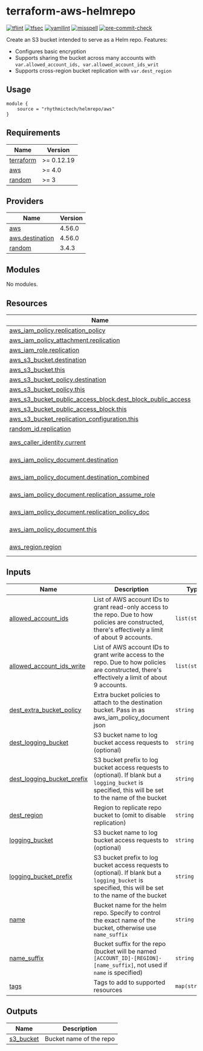# terraform-aws-helmrepo
[![tflint](https://github.com/rhythmictech/terraform-aws-helmrepo/workflows/tflint/badge.svg?branch=master&event=push)](https://github.com/rhythmictech/terraform-aws-helmrepo/actions?query=workflow%3Atflint+event%3Apush+branch%3Amaster)
[![tfsec](https://github.com/rhythmictech/terraform-aws-helmrepo/workflows/tfsec/badge.svg?branch=master&event=push)](https://github.com/rhythmictech/terraform-aws-helmrepo/actions?query=workflow%3Atfsec+event%3Apush+branch%3Amaster)
[![yamllint](https://github.com/rhythmictech/terraform-aws-helmrepo/workflows/yamllint/badge.svg?branch=master&event=push)](https://github.com/rhythmictech/terraform-aws-helmrepo/actions?query=workflow%3Ayamllint+event%3Apush+branch%3Amaster)
[![misspell](https://github.com/rhythmictech/terraform-aws-helmrepo/workflows/misspell/badge.svg?branch=master&event=push)](https://github.com/rhythmictech/terraform-aws-helmrepo/actions?query=workflow%3Amisspell+event%3Apush+branch%3Amaster)
[![pre-commit-check](https://github.com/rhythmictech/terraform-aws-helmrepo/workflows/pre-commit-check/badge.svg?branch=master&event=push)](https://github.com/rhythmictech/terraform-aws-helmrepo/actions?query=workflow%3Apre-commit-check+event%3Apush+branch%3Amaster)

Create an S3 bucket intended to serve as a Helm repo. Features:
- Configures basic encryption
- Supports sharing the bucket across many accounts with `var.allowed_account_ids, var.allowed_account_ids_writ`
- Supports cross-region bucket replication with `var.dest_region`

## Usage
```
module {
    source = "rhythmictech/helmrepo/aws"
}
```

<!-- BEGINNING OF PRE-COMMIT-TERRAFORM DOCS HOOK -->
## Requirements

| Name | Version |
|------|---------|
| <a name="requirement_terraform"></a> [terraform](#requirement\_terraform) | >= 0.12.19 |
| <a name="requirement_aws"></a> [aws](#requirement\_aws) | >= 4.0 |
| <a name="requirement_random"></a> [random](#requirement\_random) | >= 3 |

## Providers

| Name | Version |
|------|---------|
| <a name="provider_aws"></a> [aws](#provider\_aws) | 4.56.0 |
| <a name="provider_aws.destination"></a> [aws.destination](#provider\_aws.destination) | 4.56.0 |
| <a name="provider_random"></a> [random](#provider\_random) | 3.4.3 |

## Modules

No modules.

## Resources

| Name | Type |
|------|------|
| [aws_iam_policy.replication_policy](https://registry.terraform.io/providers/hashicorp/aws/latest/docs/resources/iam_policy) | resource |
| [aws_iam_policy_attachment.replication](https://registry.terraform.io/providers/hashicorp/aws/latest/docs/resources/iam_policy_attachment) | resource |
| [aws_iam_role.replication](https://registry.terraform.io/providers/hashicorp/aws/latest/docs/resources/iam_role) | resource |
| [aws_s3_bucket.destination](https://registry.terraform.io/providers/hashicorp/aws/latest/docs/resources/s3_bucket) | resource |
| [aws_s3_bucket.this](https://registry.terraform.io/providers/hashicorp/aws/latest/docs/resources/s3_bucket) | resource |
| [aws_s3_bucket_policy.destination](https://registry.terraform.io/providers/hashicorp/aws/latest/docs/resources/s3_bucket_policy) | resource |
| [aws_s3_bucket_policy.this](https://registry.terraform.io/providers/hashicorp/aws/latest/docs/resources/s3_bucket_policy) | resource |
| [aws_s3_bucket_public_access_block.dest_block_public_access](https://registry.terraform.io/providers/hashicorp/aws/latest/docs/resources/s3_bucket_public_access_block) | resource |
| [aws_s3_bucket_public_access_block.this](https://registry.terraform.io/providers/hashicorp/aws/latest/docs/resources/s3_bucket_public_access_block) | resource |
| [aws_s3_bucket_replication_configuration.this](https://registry.terraform.io/providers/hashicorp/aws/latest/docs/resources/s3_bucket_replication_configuration) | resource |
| [random_id.replication](https://registry.terraform.io/providers/hashicorp/random/latest/docs/resources/id) | resource |
| [aws_caller_identity.current](https://registry.terraform.io/providers/hashicorp/aws/latest/docs/data-sources/caller_identity) | data source |
| [aws_iam_policy_document.destination](https://registry.terraform.io/providers/hashicorp/aws/latest/docs/data-sources/iam_policy_document) | data source |
| [aws_iam_policy_document.destination_combined](https://registry.terraform.io/providers/hashicorp/aws/latest/docs/data-sources/iam_policy_document) | data source |
| [aws_iam_policy_document.replication_assume_role](https://registry.terraform.io/providers/hashicorp/aws/latest/docs/data-sources/iam_policy_document) | data source |
| [aws_iam_policy_document.replication_policy_doc](https://registry.terraform.io/providers/hashicorp/aws/latest/docs/data-sources/iam_policy_document) | data source |
| [aws_iam_policy_document.this](https://registry.terraform.io/providers/hashicorp/aws/latest/docs/data-sources/iam_policy_document) | data source |
| [aws_region.region](https://registry.terraform.io/providers/hashicorp/aws/latest/docs/data-sources/region) | data source |

## Inputs

| Name | Description | Type | Default | Required |
|------|-------------|------|---------|:--------:|
| <a name="input_allowed_account_ids"></a> [allowed\_account\_ids](#input\_allowed\_account\_ids) | List of AWS account IDs to grant read-only access to the repo. Due to how policies are constructed, there's effectively a limit of about 9 accounts. | `list(string)` | `[]` | no |
| <a name="input_allowed_account_ids_write"></a> [allowed\_account\_ids\_write](#input\_allowed\_account\_ids\_write) | List of AWS account IDs to grant write access to the repo. Due to how policies are constructed, there's effectively a limit of about 9 accounts. | `list(string)` | `[]` | no |
| <a name="input_dest_extra_bucket_policy"></a> [dest\_extra\_bucket\_policy](#input\_dest\_extra\_bucket\_policy) | Extra bucket policies to attach to the destination bucket. Pass in as aws\_iam\_policy\_document json | `string` | `""` | no |
| <a name="input_dest_logging_bucket"></a> [dest\_logging\_bucket](#input\_dest\_logging\_bucket) | S3 bucket name to log bucket access requests to (optional) | `string` | `null` | no |
| <a name="input_dest_logging_bucket_prefix"></a> [dest\_logging\_bucket\_prefix](#input\_dest\_logging\_bucket\_prefix) | S3 bucket prefix to log bucket access requests to (optional). If blank but a `logging_bucket` is specified, this will be set to the name of the bucket | `string` | `null` | no |
| <a name="input_dest_region"></a> [dest\_region](#input\_dest\_region) | Region to replicate repo bucket to (omit to disable replication) | `string` | `""` | no |
| <a name="input_logging_bucket"></a> [logging\_bucket](#input\_logging\_bucket) | S3 bucket name to log bucket access requests to (optional) | `string` | `null` | no |
| <a name="input_logging_bucket_prefix"></a> [logging\_bucket\_prefix](#input\_logging\_bucket\_prefix) | S3 bucket prefix to log bucket access requests to (optional). If blank but a `logging_bucket` is specified, this will be set to the name of the bucket | `string` | `null` | no |
| <a name="input_name"></a> [name](#input\_name) | Bucket name for the helm repo. Specify to control the exact name of the bucket, otherwise use `name_suffix` | `string` | `null` | no |
| <a name="input_name_suffix"></a> [name\_suffix](#input\_name\_suffix) | Bucket suffix for the repo (bucket will be named `[ACCOUNT_ID]-[REGION]-[name_suffix]`, not used if `name` is specified) | `string` | `"helmrepo"` | no |
| <a name="input_tags"></a> [tags](#input\_tags) | Tags to add to supported resources | `map(string)` | `{}` | no |

## Outputs

| Name | Description |
|------|-------------|
| <a name="output_s3_bucket"></a> [s3\_bucket](#output\_s3\_bucket) | Bucket name of the repo |
<!-- END OF PRE-COMMIT-TERRAFORM DOCS HOOK -->
